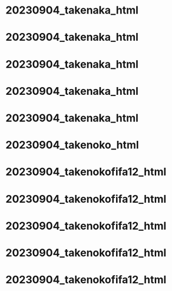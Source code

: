 # 20230904_takenaka_html
# 20230904_takenaka_html
# 20230904_takenaka_html
# 20230904_takenaka_html
# 20230904_takenaka_html
# 20230904_takenoko_html
# 20230904_takenokofifa12_html
# 20230904_takenokofifa12_html
# 20230904_takenokofifa12_html
# 20230904_takenokofifa12_html
# 20230904_takenokofifa12_html
